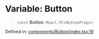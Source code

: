 # Variable: Button

> `const` **Button**: `React.FC`\<`ButtonProps`\>

Defined in: [components/Button/index.tsx:19](https://github.com/onyx-og/prismal-react/blob/f611b276376e5e5dfd4621937c01a0c007234c7b/src/components/Button/index.tsx#L19)
